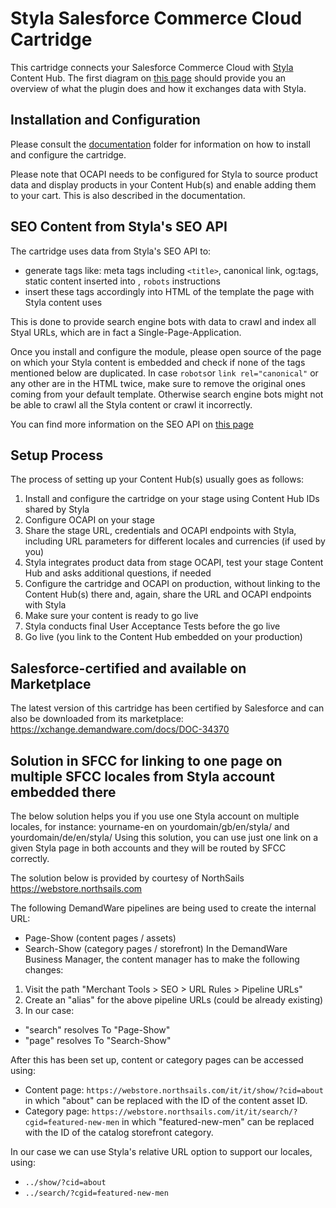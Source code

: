 # Styla Salesforce Commerce Cloud Cartridge

This cartridge connects your Salesforce Commerce Cloud with [Styla](http://www.styla.com/) Content Hub. The first diagram on [this page](https://styladocs.atlassian.net/wiki/spaces/CO/pages/9961481/Technical+Integration) should provide you an overview of what the plugin does and how it exchanges data with Styla. 

## Installation and Configuration

Please consult the [documentation](https://github.com/styladev/demandware/tree/master/documentation) folder for information on how to install and configure the cartridge. 

Please note that OCAPI needs to be configured for Styla to source product data and display products in your Content Hub(s) and enable adding them to your cart. This is also described in the documentation.


## SEO Content from Styla's SEO API

The cartridge uses data from Styla's SEO API to:
* generate tags like: meta tags including `<title>`, canonical link, og:tags, static content inserted into <body>, `robots` instructions
* insert these tags accordingly into HTML of the template the page with Styla content uses
  
This is done to provide search engine bots with data to crawl and index all Styal URLs, which are in fact a Single-Page-Application.

Once you install and configure the module, please open source of the page on which your Styla content is embedded and check if none of the tags mentioned below are duplicated. In case `robots`or `link rel="canonical"` or any other are in the HTML twice, make sure to remove the original ones coming from your default template. Otherwise search engine bots might not be able to crawl all the Styla content or crawl it incorrectly. 

You can find more information on the SEO API on [this page](https://styladocs.atlassian.net/wiki/spaces/CO/pages/9961486/SEO+API+and+Sitemaps+Integration)

## Setup Process

The process of setting up your Content Hub(s) usually goes as follows:

1. Install and configure the cartridge on your stage using Content Hub IDs shared by Styla
2. Configure OCAPI on your stage
3. Share the stage URL, credentials and OCAPI endpoints with Styla, including URL parameters for different locales and currencies (if used by you)
4. Styla integrates product data from stage OCAPI, test your stage Content Hub and asks additional questions, if needed
5. Configure the cartridge and OCAPI on production, without linking to the Content Hub(s) there and, again, share the URL and OCAPI endpoints with Styla
6. Make sure your content is ready to go live
7. Styla conducts final User Acceptance Tests before the go live
8. Go live (you link to the Content Hub embedded on your production)

## Salesforce-certified and available on Marketplace

The latest version of this cartridge has been certified by Salesforce and can also be downloaded from its marketplace: https://xchange.demandware.com/docs/DOC-34370


## Solution in SFCC for linking to one page on multiple SFCC locales from Styla account embedded there

The below solution helps you if you use one Styla account on multiple locales, for instance:
yourname-en on yourdomain/gb/en/styla/ and yourdomain/de/en/styla/
Using this solution, you can use just one link on a given Styla page in both accounts and they will be routed by SFCC correctly. 

The solution below is provided by courtesy of NorthSails https://webstore.northsails.com 

The following DemandWare pipelines are being used to create the internal URL:
 - Page-Show (content pages / assets)
 - Search-Show (category pages / storefront)
In the DemandWare Business Manager, the content manager has to make the following changes:

1. Visit the path "Merchant Tools > SEO > URL Rules > Pipeline URLs"
2. Create an "alias" for the above pipeline URLs (could be already existing)
3. In our case:
 - "search" resolves To "Page-Show"
 - "page" resolves To "Search-Show"

After this has been set up, content or category pages can be accessed using:
 - Content page: `https://webstore.northsails.com/it/it/show/?cid=about` in which "about" can be replaced with the ID of the content asset ID.
 - Category page: `https://webstore.northsails.com/it/it/search/?cgid=featured-new-men` in which "featured-new-men" can be replaced with the ID of the catalog storefront category.

In our case we can use Styla's relative URL option to support our locales, using:
 - `../show/?cid=about`
 - `../search/?cgid=featured-new-men`


